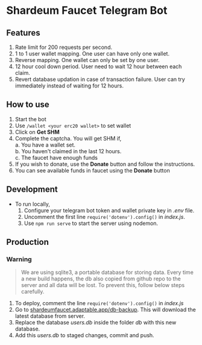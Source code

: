 # Shardeum Faucet Telegram Bot

## Features
1. Rate limit for 200 requests per second.
2. 1 to 1 user wallet mapping. One user can have only one wallet. 
3. Reverse mapping. One wallet can only be set by one user.
4. 12 hour cool down period. User need to wait 12 hour between each claim.
5. Revert database updation in case of transaction failure. User can try immediately instead of waiting for 12 hours.

## How to use  
1. Start the bot
2. Use `/wallet <your erc20 wallet>` to set wallet
3. Click on **Get SHM**
4. Complete the captcha. You will get SHM if,  
    a. You have a wallet set.  
    b. You haven't claimed in the last 12 hours.  
    c. The faucet have enough funds  
5. If you wish to donate, use the **Donate** button and follow the instructions.
6. You can see available funds in faucet using the **Donate** button

## Development

- To run locally,
    1. Configure your telegram bot token and wallet private key in _.env_ file.
    2. Uncomment the first line `require('dotenv').config()` in _index.js_.
    2. Use `npm run serve` to start the server using nodemon.

## Production

### Warning

> We are using sqlite3, a portable database for storing data. Every time a new build happens, the db also copied from github repo to the server and all data will be lost. To prevent this, follow below steps carefully.

1. To deploy, comment the line `require('dotenv').config()` in _index.js_
2. Go to [shardeumfaucet.adaptable.app/db-backup](https://shardeumfaucet.adaptable.app/db-backup). This will download the latest database from server.
3. Replace the database _users.db_ inside the folder _db_ with this new database.
4. Add this _users.db_ to staged changes, commit and push.
